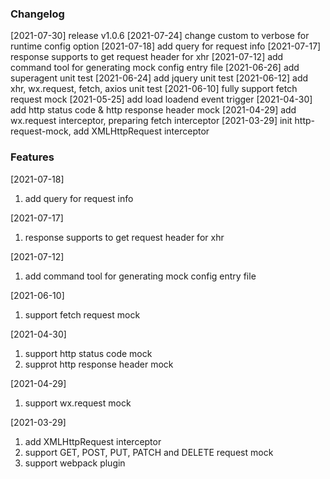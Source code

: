 ### Changelog
[2021-07-30] release v1.0.6
[2021-07-24] change custom to verbose for runtime config option
[2021-07-18] add query for request info
[2021-07-17] response supports to get request header for xhr
[2021-07-12] add command tool for generating mock config entry file
[2021-06-26] add superagent unit test
[2021-06-24] add jquery unit test
[2021-06-12] add xhr, wx.request, fetch, axios unit test
[2021-06-10] fully support fetch request mock
[2021-05-25] add load loadend event trigger
[2021-04-30] add http status code & http response header mock
[2021-04-29] add wx.request interceptor, preparing fetch interceptor
[2021-03-29] init http-request-mock, add XMLHttpRequest interceptor

### Features
[2021-07-18]
1. add query for request info

[2021-07-17]
1. response supports to get request header for xhr

[2021-07-12]
1. add command tool for generating mock config entry file

[2021-06-10]
1. support fetch request mock

[2021-04-30]
1. support http status code mock
2. supprot http response header mock

[2021-04-29]
1. support wx.request mock

[2021-03-29]
1. add XMLHttpRequest interceptor
2. support GET, POST, PUT, PATCH and DELETE request mock
3. support webpack plugin
